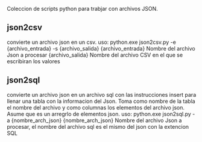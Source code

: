 Coleccion de scripts python para trabjar con archivos JSON.

json2csv
---------
convierte un archivo json en un csv. 
uso: python.exe json2csv.py -e {archivo_entrada} -s {archivo_salida}
   {archivo_entrada} Nombre del archivo Json a procesar
   {archivo_salida} Nombre del archivo CSV en el que se escribiran los valores



json2sql
---------
convierte un archivo json en un archivo sql con las instrucciones insert para llenar una tabla con la informacion del Json. Toma como nombre de la tabla el nombre del archivo y como columnas los elementos del archivo json. Asume que es un arregrlo de elementos json.
uso: python.exe json2sql.py -a {nombre_arch_json}
   {nombre_arch_json} Nombre del archivo Json a procesar, el nombre del archivo sql es el mismo del json con la extencion SQL
